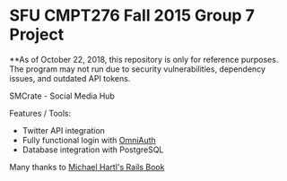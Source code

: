 # SFU CMPT276 Fall 2015 Group 7 Project
**As of October 22, 2018, this repository is only for reference purposes. The program may not run due to security vulnerabilities, dependency issues, and outdated API tokens.

SMCrate - Social Media Hub

Features / Tools:
- Twitter API integration
- Fully functional login with [OmniAuth](https://github.com/omniauth/omniauth)
- Database integration with PostgreSQL

Many thanks to [Michael Hartl's Rails Book](https://www.railstutorial.org/book/frontmatter)


